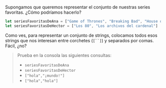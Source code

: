 Supongamos que queremos representar el conjunto de nuestras series favoritas. ¿Cómo podríamos hacerlo?

```javascript
let seriesFavoritasDeAna = ["Game of Thrones", "Breaking Bad", "House of Cards"];
let seriesFavoritasDeHector = ["Los 80", "Los archivos del cardenal"]
```

Como ves, para representar un conjunto de strings, colocamos todos esos strings que nos interesan entre corchetes (`[``]`) y separados por comas. Fácil, ¿no?

> Prueba en la consola las siguientes consultas:
> 
> * `seriesFavoritasDeAna`
> * `seriesFavoritasDeHector`
> * `["hola","¡mundo!"]`
> * `["hola","hola"]`

